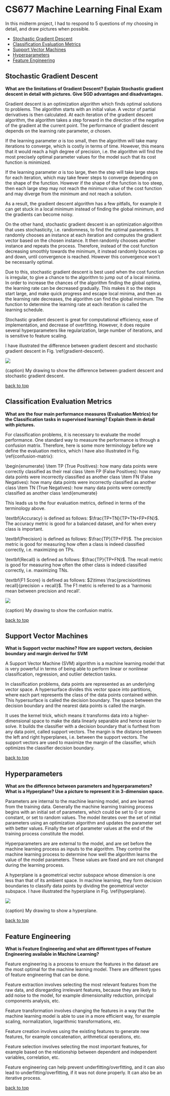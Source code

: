 # CS677 Machine Learning Final Exam

In this midterm project, I had to respond to 5 questions of my choosing in detail, and draw pictures when possible.

- [Stochastic Gradient Descent](#stochastic-gradient-descent)
- [Classification Evaluation Metrics](#classification-evaluation-metrics)
- [Support Vector Machines](#support-vector-machines)
- [Hyperparameters](#hyperparameters)
- [Feature Engineering](#feature-engineering)

## Stochastic Gradient Descent
**What are the limitations of Gradient Descent? Explain Stochastic gradient descent in detail with pictures. Give SGD advantages and disadvantages.**

Gradient descent is an optimization algorithm which finds optimal solutions to problems. The algorithm starts with an initial value. A vector of partial derivatives is then calculated. At each iteration of the gradient descent algorithm, the algorithm takes a step forward in the direction of the negative of the gradient at the current point. The performance of gradient descent depends on the learning rate parameter, $\alpha$ chosen.

If the learning parameter $\alpha$ is too small, then the algorithm will take many iterations to converge, which is costly in terms of time. However, this means that it would reach a high degree of precision, i.e. the algorithm will find the most precisely optimal parameter values for the model such that its cost function is minimized.

If the learning parameter $\alpha$ is too large, then the step will take large steps for each iteration, which may take fewer steps to converge depending on the shape of the function. However if the shape of the function is too steep, then each large step may not reach the minimum value of the cost function and may diverge from the minimum and not reach a solution.

As a result, the gradient descent algorithm has a few pitfalls, for example it can get stuck in a local minimum instead of finding the global minimum, and the gradients can become noisy.

On the other hand, stochastic gradient descent is an optimization algorithm that uses stochasticity, i.e. randomness, to find the optimal parameters. It randomly chooses an instance at each iteration and computes the gradient vector based on the chosen instance. It then randomly chooses another instance and repeats the process. Therefore, instead of the cost function decreasing smoothly towards the minimum, it instead randomly bounces up and down, until convergence is reached. However this convergence won't be necessarily optimal.

Due to this, stochastic gradient descent is best used when the cost function is irregular, to give a chance to the algorithm to jump out of a local minima. In order to increase the chances of the algorithm finding the global optima, the learning rate can be decreased gradually. This makes it so the steps start large, and make quick progress and escape local minima, and then as the learning rate decreases, the algorithm can find the global minimum. The function to determine the learning rate at each iteration is called the learning schedule.

Stochastic gradient descent is great for computational efficiency, ease of implementation, and decrease of overfitting. However, it does require several hyperparameters like regularization, large number of iterations, and is sensitive to feature scaling.

I have illustrated the difference between gradient descent and stochastic gradient descent in Fig. \ref{gradient-descent}.

<img src="img/gradient_descent.png">

(caption) My drawing to show the difference between gradient descent and stochastic gradient descent.

[back to top](#cs677-machine-learning-final-exam)

## Classification Evaluation Metrics
**What are the four main performance measures (Evaluation Metrics) for the Classification tasks in supervised learning? Explain them in detail with pictures.**

For classification problems, it is necessary to evaluate the model performance. One standard way to measure the performance is through a confusion matrix. Therefore, here is some more terminology before we define the evaluation metrics, which I have also illustrated in Fig. \ref{confusion-matrix}:

\begin{enumerate}
    \item TP (True Positives): how many data points were correctly classified as their real class
    \item FP (False Positives): how many data points were incorrectly classified as another class
    \item FN (False Negatives): how many data points were incorrectly classified as another class
    \item TN (True Negatives): how many data points were correctly classified as another class
\end{enumerate}

This leads us to the four evaluation metrics, defined in terms of the terminology above.

\textbf{Accuracy} is defined as follows: $\frac{TP+TN}{TP+TN+FP+FN}$. The accuracy metric is good for a balanced dataset, and for when every class is important.

\textbf{Precision} is defined as follows: $\frac{TP}{TP+FP}$. The precision metric is good for measuring how often a class is indeed classified correctly, i.e. maximizing on TPs. 

\textbf{Recall} is defined as follows: $\frac{TP}{TP+FN}$. The recall metric is good for measuring how often the other class is indeed classified correctly, i.e. maximizing TNs.

\textbf{F1 Score} is defined as follows: $2\times \frac{precision\times recall}{precision + recall}$. The F1 metric is referred to as a 'harmonic mean between precision and recall'. 

<img src="img/confusion_matrix.png">

(caption) My drawing to show the confusion matrix.

[back to top](#cs677-machine-learning-final-exam)

## Support Vector Machines
**What is Support vector machine? How are support vectors, decision boundary and margin derived for SVM**

A Support Vector Machine (SVM) algorithm is a machine learning model that is very powerful in terms of being able to perform linear or nonlinear classification, regression, and outlier detection tasks.

In classification problems, data points are represented as an underlying vector space. A hypersurface divides this vector space into partitions, where each part represents the class of the data points contained within. This hypersurface is called the decision boundary. The space between the decision boundary and the nearest data points is called the margin.

 It uses the kernel trick, which means it transforms data into a higher-dimensional space to make the data linearly separable and hence easier to solve. It builds the classifier with a decision boundary that is furthest from any data point, called support vectors. The margin is the distance between the left and right hyperplanes, i.e. between the support vectors. The support vectors are used to maximize the margin of the classifier, which optimizes the classifier decision boundary.

[back to top](#cs677-machine-learning-final-exam)

## Hyperparameters
**What are the difference between parameters and hyperparameters? What is a Hyperplane? Use a picture to represent it in 3-dimension space.**

Parameters are internal to the machine learning model, and are learned from the training data. Generally the machine learning training process begins with an initial set of parameters, which could be set to 0 or some constant, or set to random values. The model iterates over the set of initial parameters using an optimization algorithm and updates the parameter set with better values. Finally the set of parameter values at the end of the training process constitute the model.

Hyperparameters are are external to the model, and are set before the machine learning process as inputs to the algorithm. They control the machine learning process to determine how well the algorithm learns the value of the model parameters. These values are fixed and are not changed during the learning process.

A hyperplane is a geometrical vector subspace whose dimension is one less than that of its ambient space. In machine learning, they form decision boundaries to classify data points by dividing the geometrical vector subspace. I have illustrated the hyperplane in Fig. \ref{hyperplane}.

<img src="img/hyperplane.png">

(caption) My drawing to show a hyperplane.

[back to top](#cs677-machine-learning-final-exam)

## Feature Engineering
**What is Feature Engineering and what are different types of Feature Engineering available in Machine Learning?**

Feature engineering is a process to ensure the features in the dataset are the most optimal for the machine learning model. There are different types of feature engineering that can be done.

Feature extraction involves selecting the most relevant features from the raw data, and disregarding irrelevant features, because they are likely to add noise to the model, for example dimensionality reduction, principal components analysis, etc.

Feature transformation involves changing the features in a way that the machine learning model is able to use in a more efficient way, for example scaling, normalization, logarithmic transformations, etc.

Feature creation involves using the existing features to generate new features, for example concatenation, arithmetical operations, etc.

Feature selection involves selecting the most important features, for example based on the relationship between dependent and independent variables, correlation, etc.

Feature engineering can help prevent underfitting/overfitting, and it can also lead to underfitting/overfitting, if it was not done properly. It can also be an iterative process.

[back to top](#cs677-machine-learning-final-exam)